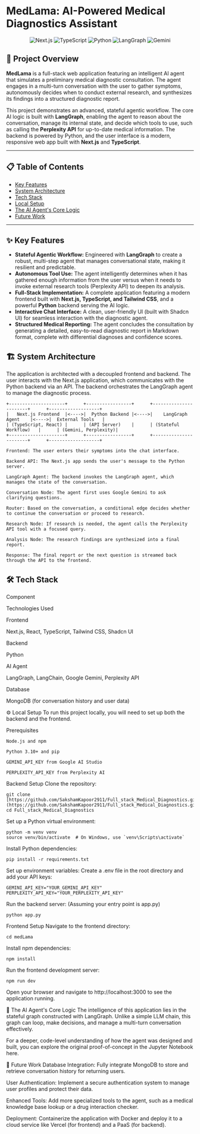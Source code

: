 # MedLama: AI-Powered Medical Diagnostics Assistant

<p align="center">
  <img src="https://img.shields.io/badge/Next.js-000000?style=for-the-badge&logo=nextdotjs&logoColor=white" alt="Next.js">
  <img src="https://img.shields.io/badge/TypeScript-3178C6?style=for-the-badge&logo=typescript&logoColor=white" alt="TypeScript">
  <img src="https://img.shields.io/badge/Python-3776AB?style=for-the-badge&logo=python&logoColor=white" alt="Python">
  <img src="https://img.shields.io/badge/LangGraph-black?style=for-the-badge&logo=langchain&logoColor=white" alt="LangGraph">
  <img src="https://img.shields.io/badge/Gemini-4285F4?style=for-the-badge&logo=google-gemini&logoColor=white" alt="Gemini">
</p>

## 🚀 Project Overview

**MedLama** is a full-stack web application featuring an intelligent AI agent that simulates a preliminary medical diagnostic consultation. The agent engages in a multi-turn conversation with the user to gather symptoms, autonomously decides when to conduct external research, and synthesizes its findings into a structured diagnostic report.

This project demonstrates an advanced, stateful agentic workflow. The core AI logic is built with **LangGraph**, enabling the agent to reason about the conversation, manage its internal state, and decide which tools to use, such as calling the **Perplexity API** for up-to-date medical information. The backend is powered by Python, and the user interface is a modern, responsive web app built with **Next.js** and **TypeScript**.

---

## 📋 Table of Contents
* [Key Features](#-key-features)
* [System Architecture](#️-system-architecture)
* [Tech Stack](#️-tech-stack)
* [Local Setup](#️-local-setup)
* [The AI Agent's Core Logic](#-the-ai-agents-core-logic)
* [Future Work](#-future-work)

---

## ✨ Key Features

* **Stateful Agentic Workflow:** Engineered with **LangGraph** to create a robust, multi-step agent that manages conversational state, making it resilient and predictable.
* **Autonomous Tool Use:** The agent intelligently determines when it has gathered enough information from the user versus when it needs to invoke external research tools (Perplexity API) to deepen its analysis.
* **Full-Stack Implementation:** A complete application featuring a modern frontend built with **Next.js, TypeScript, and Tailwind CSS**, and a powerful **Python** backend serving the AI logic.
* **Interactive Chat Interface:** A clean, user-friendly UI (built with Shadcn UI) for seamless interaction with the diagnostic agent.
* **Structured Medical Reporting:** The agent concludes the consultation by generating a detailed, easy-to-read diagnostic report in Markdown format, complete with differential diagnoses and confidence scores.

## 🏗️ System Architecture

The application is architected with a decoupled frontend and backend. The user interacts with the Next.js application, which communicates with the Python backend via an API. The backend orchestrates the LangGraph agent to manage the diagnostic process.

```plaintext
+---------------------+      +-----------------+      +-----------------------+      +-------------------+
|   Next.js Frontend  |<---->|  Python Backend |<---->|    LangGraph Agent    |<---->|  External Tools   |
| (TypeScript, React) |      | (API Server)    |      | (Stateful Workflow)   |      | (Gemini, Perplexity)|
+---------------------+      +-----------------+      +-----------------------+      +-------------------+

Frontend: The user enters their symptoms into the chat interface.

Backend API: The Next.js app sends the user's message to the Python server.

LangGraph Agent: The backend invokes the LangGraph agent, which manages the state of the conversation.

Conversation Node: The agent first uses Google Gemini to ask clarifying questions.

Router: Based on the conversation, a conditional edge decides whether to continue the conversation or proceed to research.

Research Node: If research is needed, the agent calls the Perplexity API tool with a focused query.

Analysis Node: The research findings are synthesized into a final report.

Response: The final report or the next question is streamed back through the API to the frontend.
```
## 🛠️ Tech Stack
Component

Technologies Used

Frontend

Next.js, React, TypeScript, Tailwind CSS, Shadcn UI

Backend

Python

AI Agent

LangGraph, LangChain, Google Gemini, Perplexity API

Database

MongoDB (for conversation history and user data)

⚙️ Local Setup
To run this project locally, you will need to set up both the backend and the frontend.

Prerequisites  
```
Node.js and npm

Python 3.10+ and pip

GEMINI_API_KEY from Google AI Studio

PERPLEXITY_API_KEY from Perplexity AI
```
Backend Setup
Clone the repository:
```
git clone [https://github.com/SakshamKapoor2911/Full_stack_Medical_Diagnostics.git](https://github.com/SakshamKapoor2911/Full_stack_Medical_Diagnostics.git)
cd Full_stack_Medical_Diagnostics
```
Set up a Python virtual environment:
```
python -m venv venv
source venv/bin/activate  # On Windows, use `venv\Scripts\activate`
```
Install Python dependencies:
```
pip install -r requirements.txt
```
Set up environment variables: Create a .env file in the root directory and add your API keys:
```
GEMINI_API_KEY="YOUR_GEMINI_API_KEY"
PERPLEXITY_API_KEY="YOUR_PERPLEXITY_API_KEY"
```
Run the backend server: (Assuming your entry point is app.py)
```
python app.py
```
Frontend Setup
Navigate to the frontend directory:
```
cd medLama
```
Install npm dependencies:
```
npm install
```
Run the frontend development server:
```
npm run dev
```
Open your browser and navigate to http://localhost:3000 to see the application running.

🧠 The AI Agent's Core Logic
The intelligence of this application lies in the stateful graph constructed with LangGraph. Unlike a simple LLM chain, this graph can loop, make decisions, and manage a multi-turn conversation effectively.

For a deeper, code-level understanding of how the agent was designed and built, you can explore the original proof-of-concept in the Jupyter Notebook here.

🔮 Future Work
Database Integration: Fully integrate MongoDB to store and retrieve conversation history for returning users.

User Authentication: Implement a secure authentication system to manage user profiles and protect their data.

Enhanced Tools: Add more specialized tools to the agent, such as a medical knowledge base lookup or a drug interaction checker.

Deployment: Containerize the application with Docker and deploy it to a cloud service like Vercel (for frontend) and a PaaS (for backend).
